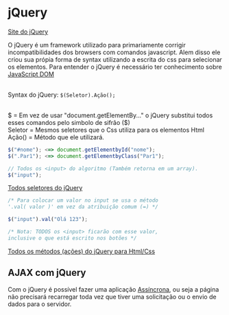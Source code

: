 # jQuery

[Site do jQuery](https://jquery.com/)

O jQuery é um framework utilizado para primariamente corrigir incompatibilidades dos browsers com comandos javascript. Alem disso ele criou sua própia forma de syntax utilizando a escrita do css para selecionar os elementos. Para entender o jQuery é necessário ter conhecimento sobre [JavaScript DOM]() <br><br>

Syntax do jQuery: `$(Seletor).Ação();`<br><br>

$ = Em vez de usar "document.getElementBy..." o jQuery substitui todos esses comandos pelo simbolo de sifrão ($)<br>
Seletor = Mesmos seletores que o Css utiliza para os elementos Html<br>
Ação() = Método que ele utilizará.

```javascript
$("#nome"); <=> document.getElementbyId("nome");
$(".Par1"); <=> document.getElementbyClass("Par1");

// Todos os <input> do algoritmo (Também retorna em um array).
$("input");
```

[Todos seletores do jQuery](https://www.w3schools.com/jquery/jquery_ref_selectors.asp)

```javascript
/* Para colocar um valor no input se usa o método 
'.val( valor )' em vez da atribuição comum (=) */

$("input").val("Olá 123");

/* Nota: TODOS os <input> ficarão com esse valor,
inclusive o que está escrito nos botões */
```

[Todos os métodos (ações) do jQuery para Html/Css](https://www.w3schools.com/jquery/jquery_ref_html.asp)

## AJAX com jQuery

Com o jQuery é possível fazer uma aplicação [Assíncrona](https://github.com/JoaoSodre/Programacao/blob/master/Javascript/Orienta%C3%A7%C3%A3o%20a%20Eventos.md#orienta%C3%A7%C3%A3o-a-eventos), ou seja a página não precisará recarregar toda vez que tiver uma solicitação ou o envio de dados para o servidor.